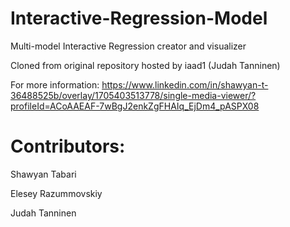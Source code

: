 # Interactive-Regression-Model
Multi-model Interactive Regression creator and visualizer 

Cloned from original repository hosted by iaad1 (Judah Tanninen)

For more information: https://www.linkedin.com/in/shawyan-t-36488525b/overlay/1705403513778/single-media-viewer/?profileId=ACoAAEAF-7wBgJ2enkZgFHAIq_EjDm4_pASPX08

# Contributors:
Shawyan Tabari

Elesey Razummovskiy

Judah Tanninen



